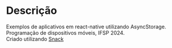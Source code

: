 # Descrição

Exemplos de aplicativos em react-native utilizando AsyncStorage. Programação de dispositivos móveis, IFSP 2024.\
Criado utilizando [Snack](https://snack.expo.dev/)
